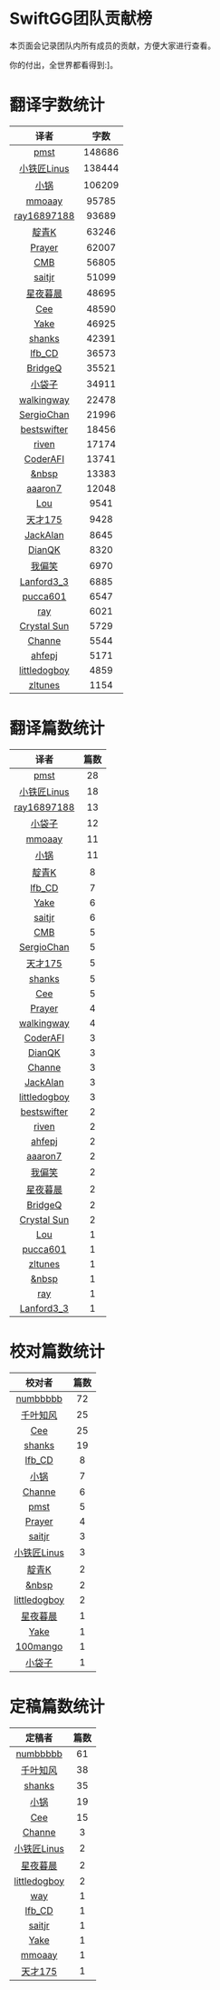 
# SwiftGG团队贡献榜

本页面会记录团队内所有成员的贡献，方便大家进行查看。

你的付出，全世界都看得到:]。

# 翻译字数统计

| 译者 | 字数 |
| :------------: | :------------: |
| [pmst](http://www.jianshu.com/users/596f2ba91ce9/latest_articles) | 148686 |
| [小铁匠Linus](http://linusling.com) | 138444 |
| [小锅](http://www.swiftyper.com) | 106209 |
| [mmoaay](http://mmoaay.photo/) | 95785 |
| [ray16897188](http://www.jianshu.com/users/97c49dfd1f9f/latest_articles) | 93689 |
| [靛青K](http://blog.dianqk.org/) | 63246 |
| [Prayer](http://www.futantan.com) | 62007 |
| [CMB](https://github.com/chenmingbiao) | 56805 |
| [saitjr](http://www.saitjr.com) | 51099 |
| [星夜暮晨](http://www.jianshu.com/users/ef1058d2d851) | 48695 |
| [Cee](https://github.com/Cee) | 48590 |
| [Yake](http://blog.csdn.net/yake_099) | 46925 |
| [shanks](http://codebuild.me/) | 42391 |
| [lfb_CD](http://weibo.com/lfbWb) | 36573 |
| [BridgeQ](http://wxgbridgeq.github.io/) | 35521 |
| [小袋子](http://daizi.me) | 34911 |
| [walkingway](http://chengway.in/) | 22478 |
| [SergioChan](https://github.com/SergioChan) | 21996 |
| [bestswifter](http://bestswifter.com) | 18456 |
| [riven](http://weibo.com/riven0951) | 17174 |
| [CoderAFI](http://coderafi.github.io/) | 13741 |
| [&nbsp](https://github.com/initiOSJava) | 13383 |
| [aaaron7](http://www.jianshu.com/users/9efd08855d3a/) | 12048 |
| [Lou](undefined) | 9541 |
| [天才175](http://weibo.com/u/2916092907) | 9428 |
| [JackAlan](http://ijack.pw/) | 8645 |
| [DianQK](undefined) | 8320 |
| [我偏笑](http://blog.csdn.net/nsnirvana) | 6970 |
| [Lanford3_3](http://lanfordcai.github.io) | 6885 |
| [pucca601](http://weibo.com/601pucca) | 6547 |
| [ray](undefined) | 6021 |
| [Crystal Sun](http://www.jianshu.com/users/7a2d2cc38444/latest_articles) | 5729 |
| [Channe](undefined) | 5544 |
| [ahfepj](undefined) | 5171 |
| [littledogboy](undefined) | 4859 |
| [zltunes](http://zltunes.com) | 1154 |


# 翻译篇数统计

| 译者 | 篇数 |
| :------------: | :------------: |
| [pmst](http://www.jianshu.com/users/596f2ba91ce9/latest_articles) | 28 |
| [小铁匠Linus](http://linusling.com) | 18 |
| [ray16897188](http://www.jianshu.com/users/97c49dfd1f9f/latest_articles) | 13 |
| [小袋子](http://daizi.me) | 12 |
| [mmoaay](http://mmoaay.photo/) | 11 |
| [小锅](http://www.swiftyper.com) | 11 |
| [靛青K](http://blog.dianqk.org/) | 8 |
| [lfb_CD](http://weibo.com/lfbWb) | 7 |
| [Yake](http://blog.csdn.net/yake_099) | 6 |
| [saitjr](http://www.saitjr.com) | 6 |
| [CMB](https://github.com/chenmingbiao) | 5 |
| [SergioChan](https://github.com/SergioChan) | 5 |
| [天才175](http://weibo.com/u/2916092907) | 5 |
| [shanks](http://codebuild.me/) | 5 |
| [Cee](https://github.com/Cee) | 5 |
| [Prayer](http://www.futantan.com) | 4 |
| [walkingway](http://chengway.in/) | 4 |
| [CoderAFI](http://coderafi.github.io/) | 3 |
| [DianQK](undefined) | 3 |
| [Channe](undefined) | 3 |
| [JackAlan](http://ijack.pw/) | 3 |
| [littledogboy](undefined) | 3 |
| [bestswifter](http://bestswifter.com) | 2 |
| [riven](http://weibo.com/riven0951) | 2 |
| [ahfepj](undefined) | 2 |
| [aaaron7](http://www.jianshu.com/users/9efd08855d3a/) | 2 |
| [我偏笑](http://blog.csdn.net/nsnirvana) | 2 |
| [星夜暮晨](http://www.jianshu.com/users/ef1058d2d851) | 2 |
| [BridgeQ](http://wxgbridgeq.github.io/) | 2 |
| [Crystal Sun](http://www.jianshu.com/users/7a2d2cc38444/latest_articles) | 2 |
| [Lou](undefined) | 1 |
| [pucca601](http://weibo.com/601pucca) | 1 |
| [zltunes](http://zltunes.com) | 1 |
| [&nbsp](https://github.com/initiOSJava) | 1 |
| [ray](undefined) | 1 |
| [Lanford3_3](http://lanfordcai.github.io) | 1 |


# 校对篇数统计

| 校对者 | 篇数 |
| :------------: | :------------: |
| [numbbbbb](http://numbbbbb.com/) | 72 |
| [千叶知风](http://weibo.com/xiaoxxiao) | 25 |
| [Cee](https://github.com/Cee) | 25 |
| [shanks](http://codebuild.me/) | 19 |
| [lfb_CD](http://weibo.com/lfbWb) | 8 |
| [小锅](http://www.swiftyper.com) | 7 |
| [Channe](undefined) | 6 |
| [pmst](http://www.jianshu.com/users/596f2ba91ce9/latest_articles) | 5 |
| [Prayer](http://www.futantan.com) | 4 |
| [saitjr](http://www.saitjr.com) | 3 |
| [小铁匠Linus](http://linusling.com) | 3 |
| [靛青K](http://blog.dianqk.org/) | 2 |
| [&nbsp](https://github.com/initiOSJava) | 2 |
| [littledogboy](undefined) | 2 |
| [星夜暮晨](http://www.jianshu.com/users/ef1058d2d851) | 1 |
| [Yake](http://blog.csdn.net/yake_099) | 1 |
| [100mango](undefined) | 1 |
| [小袋子](http://daizi.me) | 1 |


# 定稿篇数统计

| 定稿者 | 篇数 |
| :------------: | :------------: |
| [numbbbbb](http://numbbbbb.com/) | 61 |
| [千叶知风](http://weibo.com/xiaoxxiao) | 38 |
| [shanks](http://codebuild.me/) | 35 |
| [小锅](http://www.swiftyper.com) | 19 |
| [Cee](https://github.com/Cee) | 15 |
| [Channe](undefined) | 3 |
| [小铁匠Linus](http://linusling.com) | 2 |
| [星夜暮晨](http://www.jianshu.com/users/ef1058d2d851) | 2 |
| [littledogboy](undefined) | 2 |
| [way](undefined) | 1 |
| [lfb_CD](http://weibo.com/lfbWb) | 1 |
| [saitjr](http://www.saitjr.com) | 1 |
| [Yake](http://blog.csdn.net/yake_099) | 1 |
| [mmoaay](http://mmoaay.photo/) | 1 |
| [天才175](http://weibo.com/u/2916092907) | 1 |